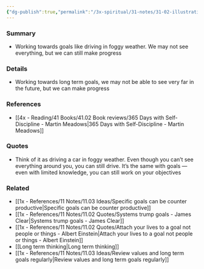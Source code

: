 ```yaml
---
{"dg-publish":true,"permalink":"/3x-spiritual/31-notes/31-02-illustrations/working-towards-goals-like-driving-in-foggy-weather-we-may-not-see-everything-but-we-can-still-make-progress/","title":"Working towards goals like driving in foggy weather. We may not see everything, but we can still make progress","created":"2024-02-21T19:59:41.876+03:00","updated":"2024-02-21T19:59:41.876+03:00"}
---
```



### Summary
- Working towards goals like driving in foggy weather. We may not see everything, but we can still make progress

### Details
- Working towards long term goals, we may not be able to see very far in the future, but we can make progress

### References
- [[4x - Reading/41 Books/41.02 Book reviews/365 Days with Self-Discipline - Martin Meadows\|365 Days with Self-Discipline - Martin Meadows]]

### Quotes
- Think of it as driving a car in foggy weather. Even though you can’t see everything around you, you can still drive. It’s the same with goals — even with limited knowledge, you can still work on your objectives

### Related
- [[1x - References/11 Notes/11.03 Ideas/Specific goals can be counter productive\|Specific goals can be counter productive]]
- [[1x - References/11 Notes/11.02 Quotes/Systems trump goals - James Clear\|Systems trump goals - James Clear]]
- [[1x - References/11 Notes/11.02 Quotes/Attach your lives to a goal not people or things - Albert Einstein\|Attach your lives to a goal not people or things - Albert Einstein]]
- [[Long term thinking\|Long term thinking]]
- [[1x - References/11 Notes/11.03 Ideas/Review values and long term goals regularly\|Review values and long term goals regularly]]